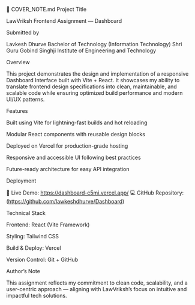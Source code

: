 🧾 COVER_NOTE.md
Project Title

LawVriksh Frontend Assignment — Dashboard

Submitted by

Lavkesh Dhurve
Bachelor of Technology (Information Technology)
Shri Guru Gobind Singhji Institute of Engineering and Technology

Overview

This project demonstrates the design and implementation of a responsive Dashboard Interface built with Vite + React.
It showcases my ability to translate frontend design specifications into clean, maintainable, and scalable code while ensuring optimized build performance and modern UI/UX patterns.

Features

Built using Vite for lightning-fast builds and hot reloading

Modular React components with reusable design blocks

Deployed on Vercel for production-grade hosting

Responsive and accessible UI following best practices

Future-ready architecture for easy API integration

Deployment

🔗 Live Demo: https://dashboard-c5mi.vercel.app/
💻 GitHub Repository: (https://github.com/lawkeshdhurve/Dashboard)

Technical Stack

Frontend: React (Vite Framework)

Styling: Tailwind CSS

Build & Deploy: Vercel

Version Control: Git + GitHub

Author’s Note

This assignment reflects my commitment to clean code, scalability, and a user-centric approach — aligning with LawVriksh’s focus on intuitive and impactful tech solutions.
